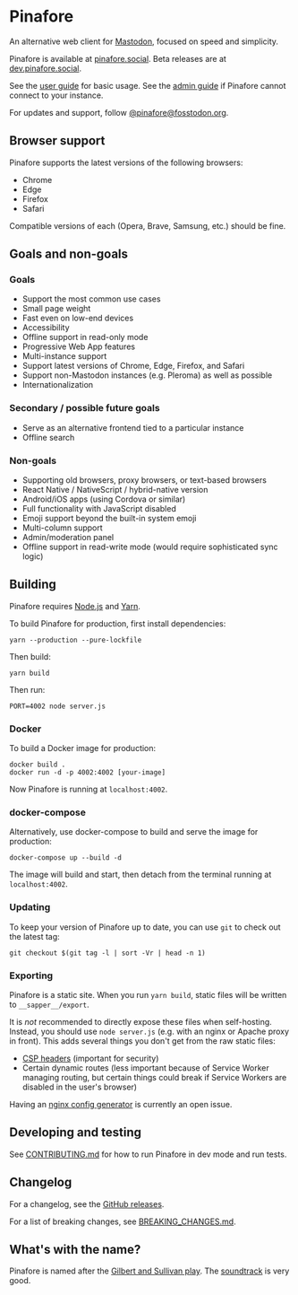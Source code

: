# Pinafore

An alternative web client for [Mastodon](https://joinmastodon.org), focused on speed and simplicity.

Pinafore is available at [pinafore.social](https://pinafore.social). Beta releases are at [dev.pinafore.social](https://dev.pinafore.social).

See the [user guide](https://github.com/nolanlawson/pinafore/blob/master/docs/User-Guide.md) for basic usage. See the [admin guide](https://github.com/nolanlawson/pinafore/blob/master/docs/Admin-Guide.md) if Pinafore cannot connect to your instance.

For updates and support, follow [@pinafore@fosstodon.org](https://fosstodon.org/@pinafore).

## Browser support

Pinafore supports the latest versions of the following browsers:

- Chrome
- Edge
- Firefox
- Safari

Compatible versions of each (Opera, Brave, Samsung, etc.) should be fine.

## Goals and non-goals

### Goals

- Support the most common use cases
- Small page weight
- Fast even on low-end devices
- Accessibility
- Offline support in read-only mode
- Progressive Web App features
- Multi-instance support
- Support latest versions of Chrome, Edge, Firefox, and Safari
- Support non-Mastodon instances (e.g. Pleroma) as well as possible
- Internationalization

### Secondary / possible future goals

- Serve as an alternative frontend tied to a particular instance
- Offline search

### Non-goals

- Supporting old browsers, proxy browsers, or text-based browsers
- React Native / NativeScript / hybrid-native version
- Android/iOS apps (using Cordova or similar)
- Full functionality with JavaScript disabled
- Emoji support beyond the built-in system emoji
- Multi-column support
- Admin/moderation panel
- Offline support in read-write mode (would require sophisticated sync logic)

## Building

Pinafore requires [Node.js](https://nodejs.org/en/) and [Yarn](https://yarnpkg.com).

To build Pinafore for production, first install dependencies:

    yarn --production --pure-lockfile

Then build:

    yarn build

Then run:

    PORT=4002 node server.js

### Docker

To build a Docker image for production:

    docker build .
    docker run -d -p 4002:4002 [your-image]

Now Pinafore is running at `localhost:4002`.

### docker-compose

Alternatively, use docker-compose to build and serve the image for production:

    docker-compose up --build -d

The image will build and start, then detach from the terminal running at `localhost:4002`.

### Updating

To keep your version of Pinafore up to date, you can use `git` to check out the latest tag:

    git checkout $(git tag -l | sort -Vr | head -n 1)

### Exporting

Pinafore is a static site. When you run `yarn build`, static files will be
written to `__sapper__/export`.

It is _not_ recommended to directly expose these files when self-hosting. Instead, you should use `node server.js` (e.g. with an
nginx or Apache proxy in front). This adds several things you don't get from the raw static files:

- [CSP headers](https://developer.mozilla.org/en-US/docs/Web/HTTP/CSP) (important for security)
- Certain dynamic routes (less important because of Service Worker managing routing, but certain things could break if Service Workers are disabled in the user's browser)

Having an [nginx config generator](https://github.com/nolanlawson/pinafore/issues/1878) is currently an open issue.

## Developing and testing

See [CONTRIBUTING.md](https://github.com/nolanlawson/pinafore/blob/master/CONTRIBUTING.md) for
how to run Pinafore in dev mode and run tests.

## Changelog

For a changelog, see the [GitHub releases](http://github.com/nolanlawson/pinafore/releases/).

For a list of breaking changes, see [BREAKING_CHANGES.md](https://github.com/nolanlawson/pinafore/blob/master/BREAKING_CHANGES.md).

## What's with the name?

Pinafore is named after the [Gilbert and Sullivan play](https://en.wikipedia.org/wiki/Hms_pinafore). The [soundtrack](https://www.allmusic.com/album/gilbert-sullivan-hms-pinafore-1949-mw0001830483) is very good.

